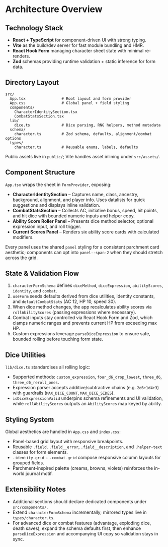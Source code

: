# Architecture Overview

## Technology Stack

- **React + TypeScript** for component-driven UI with strong typing.
- **Vite** as the build/dev server for fast module bundling and HMR.
- **React Hook Form** managing character sheet state with minimal re-renders.
- **Zod** schemas providing runtime validation + static inference for form data.

## Directory Layout

```
src/
  App.tsx                # Root layout and form provider
  App.css                # Global panel + field styling
  components/
    CharacterIdentitySection.tsx
    CombatStatsSection.tsx
  lib/
    dice.ts              # Dice parsing, RNG helpers, method metadata
  schema/
    character.ts         # Zod schema, defaults, alignment/combat options
  types/
    character.ts         # Reusable enums, labels, defaults
```

Public assets live in `public/`; Vite handles asset inlining under `src/assets/`.

## Component Structure

`App.tsx` wraps the sheet in `FormProvider`, exposing:

- **CharacterIdentitySection** – Captures name, class, ancestry, background, alignment, and player info. Uses datalists for quick suggestions and displays inline validation.
- **CombatStatsSection** – Collects AC, initiative bonus, speed, hit points, and hit dice with bounded numeric inputs and helper copy.
- **Ability Score Roller Panel** – Presents dice method selector, optional expression input, and roll trigger.
- **Current Scores Panel** – Renders six ability score cards with calculated modifiers.

Every panel uses the shared `panel` styling for a consistent parchment card aesthetic; components can opt into `panel--span-2` when they should stretch across the grid.

## State & Validation Flow

1. `characterFormSchema` defines `diceMethod`, `diceExpression`, `abilityScores`, `identity`, and `combat`.
2. `useForm` seeds defaults derived from dice utilities, identity constants, and `defaultCombatStats` (AC 12, HP 10, speed 30).
3. When dice method changes, the app recalculates ability scores via `rollAbilityScores` (passing expressions where necessary).
4. Combat inputs stay controlled via React Hook Form and Zod, which clamps numeric ranges and prevents current HP from exceeding max HP.
5. Custom expressions leverage `parseDiceExpression` to ensure safe, bounded rolling before touching form state.

## Dice Utilities

`lib/dice.ts` standardises all rolling logic:

- Supported methods: `custom_expression`, `four_d6_drop_lowest`, `three_d6`, `three_d6_reroll_ones`.
- Expression parser accepts additive/subtractive chains (e.g. `2d6+1d4+3`) with guardrails (`MAX_DICE_COUNT`, `MAX_DICE_SIDES`).
- `isDiceExpressionValid` underpins schema refinements and UI validation, while `rollAbilityScores` outputs an `AbilityScores` map keyed by ability.

## Styling System

Global aesthetics are handled in `App.css` and `index.css`:

- Panel-based grid layout with responsive breakpoints.
- Reusable `.field`, `.field__error`, `.field__description`, and `.helper-text` classes for form elements.
- `.identity-grid` + `.combat-grid` compose responsive column layouts for grouped fields.
- Parchment-inspired palette (creams, browns, violets) reinforces the in-world journal motif.

## Extensibility Notes

- Additional sections should declare dedicated components under `src/components/`.
- Extend `characterFormSchema` incrementally; mirrored types live in `types/character.ts`.
- For advanced dice or combat features (advantage, exploding dice, death saves), expand the schema defaults first, then enhance `parseDiceExpression` and accompanying UI copy so validation stays in sync.
